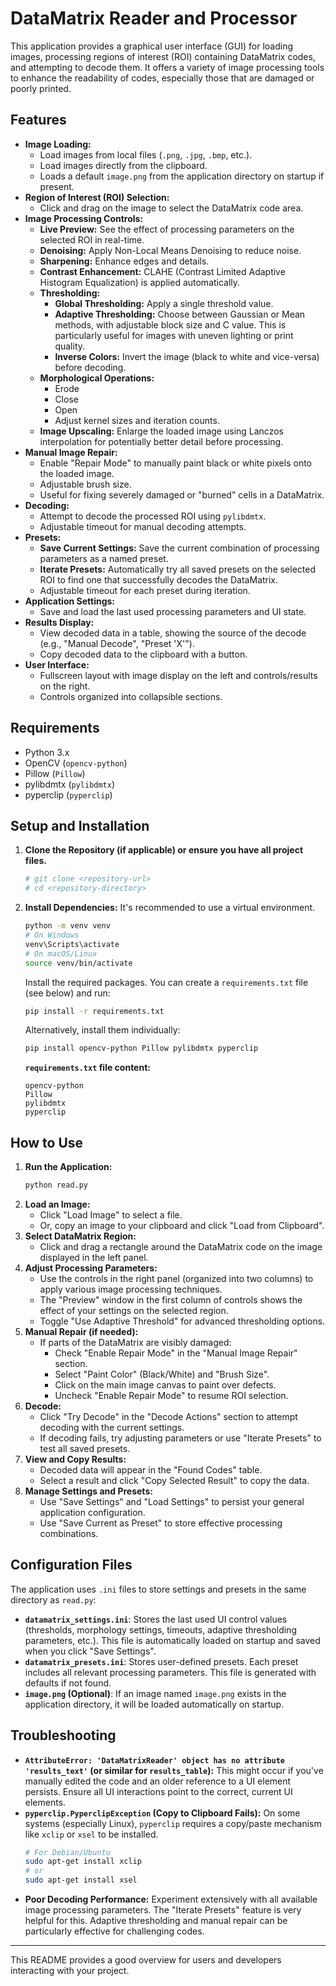 # DataMatrix Reader and Processor

This application provides a graphical user interface (GUI) for loading images, processing regions of interest (ROI) containing DataMatrix codes, and attempting to decode them. It offers a variety of image processing tools to enhance the readability of codes, especially those that are damaged or poorly printed.

## Features

*   **Image Loading:**
    *   Load images from local files (`.png`, `.jpg`, `.bmp`, etc.).
    *   Load images directly from the clipboard.
    *   Loads a default `image.png` from the application directory on startup if present.
*   **Region of Interest (ROI) Selection:**
    *   Click and drag on the image to select the DataMatrix code area.
*   **Image Processing Controls:**
    *   **Live Preview:** See the effect of processing parameters on the selected ROI in real-time.
    *   **Denoising:** Apply Non-Local Means Denoising to reduce noise.
    *   **Sharpening:** Enhance edges and details.
    *   **Contrast Enhancement:** CLAHE (Contrast Limited Adaptive Histogram Equalization) is applied automatically.
    *   **Thresholding:**
        *   **Global Thresholding:** Apply a single threshold value.
        *   **Adaptive Thresholding:** Choose between Gaussian or Mean methods, with adjustable block size and C value. This is particularly useful for images with uneven lighting or print quality.
        *   **Inverse Colors:** Invert the image (black to white and vice-versa) before decoding.
    *   **Morphological Operations:**
        *   Erode
        *   Close
        *   Open
        *   Adjust kernel sizes and iteration counts.
    *   **Image Upscaling:** Enlarge the loaded image using Lanczos interpolation for potentially better detail before processing.
*   **Manual Image Repair:**
    *   Enable "Repair Mode" to manually paint black or white pixels onto the loaded image.
    *   Adjustable brush size.
    *   Useful for fixing severely damaged or "burned" cells in a DataMatrix.
*   **Decoding:**
    *   Attempt to decode the processed ROI using `pylibdmtx`.
    *   Adjustable timeout for manual decoding attempts.
*   **Presets:**
    *   **Save Current Settings:** Save the current combination of processing parameters as a named preset.
    *   **Iterate Presets:** Automatically try all saved presets on the selected ROI to find one that successfully decodes the DataMatrix.
    *   Adjustable timeout for each preset during iteration.
*   **Application Settings:**
    *   Save and load the last used processing parameters and UI state.
*   **Results Display:**
    *   View decoded data in a table, showing the source of the decode (e.g., "Manual Decode", "Preset 'X'").
    *   Copy decoded data to the clipboard with a button.
*   **User Interface:**
    *   Fullscreen layout with image display on the left and controls/results on the right.
    *   Controls organized into collapsible sections.

## Requirements

*   Python 3.x
*   OpenCV (`opencv-python`)
*   Pillow (`Pillow`)
*   pylibdmtx (`pylibdmtx`)
*   pyperclip (`pyperclip`)

## Setup and Installation

1.  **Clone the Repository (if applicable) or ensure you have all project files.**
    ```bash
    # git clone <repository-url>
    # cd <repository-directory>
    ```
2.  **Install Dependencies:**
    It's recommended to use a virtual environment.
    ```bash
    python -m venv venv
    # On Windows
    venv\Scripts\activate
    # On macOS/Linux
    source venv/bin/activate
    ```
    Install the required packages. You can create a `requirements.txt` file (see below) and run:
    ```bash
    pip install -r requirements.txt
    ```
    Alternatively, install them individually:
    ```bash
    pip install opencv-python Pillow pylibdmtx pyperclip
    ```

    **`requirements.txt` file content:**
    ```text
    opencv-python
    Pillow
    pylibdmtx
    pyperclip
    ```

## How to Use

1.  **Run the Application:**
    ```bash
    python read.py
    ```
2.  **Load an Image:**
    *   Click "Load Image" to select a file.
    *   Or, copy an image to your clipboard and click "Load from Clipboard".
3.  **Select DataMatrix Region:**
    *   Click and drag a rectangle around the DataMatrix code on the image displayed in the left panel.
4.  **Adjust Processing Parameters:**
    *   Use the controls in the right panel (organized into two columns) to apply various image processing techniques.
    *   The "Preview" window in the first column of controls shows the effect of your settings on the selected region.
    *   Toggle "Use Adaptive Threshold" for advanced thresholding options.
5.  **Manual Repair (if needed):**
    *   If parts of the DataMatrix are visibly damaged:
        *   Check "Enable Repair Mode" in the "Manual Image Repair" section.
        *   Select "Paint Color" (Black/White) and "Brush Size".
        *   Click on the main image canvas to paint over defects.
        *   Uncheck "Enable Repair Mode" to resume ROI selection.
6.  **Decode:**
    *   Click "Try Decode" in the "Decode Actions" section to attempt decoding with the current settings.
    *   If decoding fails, try adjusting parameters or use "Iterate Presets" to test all saved presets.
7.  **View and Copy Results:**
    *   Decoded data will appear in the "Found Codes" table.
    *   Select a result and click "Copy Selected Result" to copy the data.
8.  **Manage Settings and Presets:**
    *   Use "Save Settings" and "Load Settings" to persist your general application configuration.
    *   Use "Save Current as Preset" to store effective processing combinations.

## Configuration Files

The application uses `.ini` files to store settings and presets in the same directory as `read.py`:

*   **`datamatrix_settings.ini`**: Stores the last used UI control values (thresholds, morphology settings, timeouts, adaptive thresholding parameters, etc.). This file is automatically loaded on startup and saved when you click "Save Settings".
*   **`datamatrix_presets.ini`**: Stores user-defined presets. Each preset includes all relevant processing parameters. This file is generated with defaults if not found.
*   **`image.png` (Optional)**: If an image named `image.png` exists in the application directory, it will be loaded automatically on startup.

## Troubleshooting

*   **`AttributeError: 'DataMatrixReader' object has no attribute 'results_text'` (or similar for `results_table`):** This might occur if you've manually edited the code and an older reference to a UI element persists. Ensure all UI interactions point to the correct, current UI elements.
*   **`pyperclip.PyperclipException` (Copy to Clipboard Fails):** On some systems (especially Linux), `pyperclip` requires a copy/paste mechanism like `xclip` or `xsel` to be installed.
    ```bash
    # For Debian/Ubuntu
    sudo apt-get install xclip
    # or
    sudo apt-get install xsel
    ```
*   **Poor Decoding Performance:** Experiment extensively with all available image processing parameters. The "Iterate Presets" feature is very helpful for this. Adaptive thresholding and manual repair can be particularly effective for challenging codes.

---

This README provides a good overview for users and developers interacting with your project.